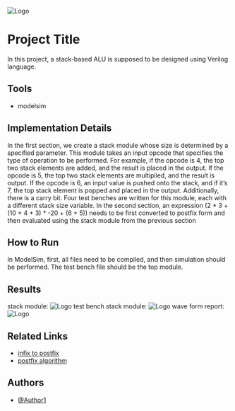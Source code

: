 
![Logo](https://i.postimg.cc/k5FYC9nP/In-Shot-20240626-225254965.jpg)


# Project Title

In this project, a stack-based ALU is supposed to be designed using Verilog language.


## Tools
- modelsim


## Implementation Details

In the first section, we create a stack module whose size is determined by a specified parameter. This module takes an input opcode that specifies the type of operation to be performed. For example, if the opcode is 4, the top two stack elements are added, and the result is placed in the output. If the opcode is 5, the top two stack elements are multiplied, and the result is output. If the opcode is 6, an input value is pushed onto the stack, and if it’s 7, the top stack element is popped and placed in the output. Additionally, there is a carry bit. Four test benches are written for this module, each with a different stack size variable.
In the second section, an expression (2 * 3 + (10 + 4 + 3) * -20 + (6 + 5)) needs to be first converted to postfix form and then evaluated using the stack module from the previous section


## How to Run
In ModelSim, first, all files need to be compiled, and then simulation should be performed. The test bench file should be the top module.



## Results
stack module:
![Logo](https://i.postimg.cc/Vv326Rpx/Screenshot-2024-06-29-153119.png)
test bench stack module:
![Logo](https://i.postimg.cc/yN8K2fHj/Screenshot-2024-06-29-153329.png)
wave form report:
![Logo](https://i.postimg.cc/FK86GGs7/Screenshot-2024-06-29-154004.png)

## Related Links
 - [infix to postfix](https://www.geeksforgeeks.org/convert-infix-expression-to-postfix-expression/)
- [postfix algorithm](https://www.geeksforgeeks.org/evaluation-of-postfix-expression/)


## Authors
- [@Author1](https://github.com/mobinaheidari)


